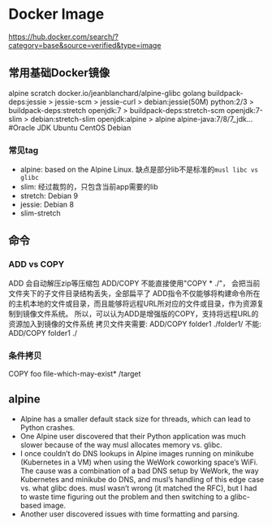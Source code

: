 # Docker Image
https://hub.docker.com/search/?category=base&source=verified&type=image
## 常用基础Docker镜像
alpine
scratch
docker.io/jeanblanchard/alpine-glibc
golang
buildpack-deps:jessie > jessie-scm > jessie-curl > debian:jessie(50M)
python:2/3 > buildpack-deps:stretch
openjdk:7 > buildpack-deps:stretch-scm
openjdk:7-slim > debian:stretch-slim
openjdk:alpine > alpine
alpine-java:7/8/7_jdk... #Oracle JDK
Ubuntu
CentOS
Debian
### 常见tag
- alpine: based on the Alpine Linux. 缺点是部分lib不是标准的`musl libc vs glibc`
- slim: 经过裁剪的，只包含当前app需要的lib
- stretch: Debian 9
- jessie: Debian 8
- slim-stretch
## 命令
### ADD vs COPY
ADD 会自动解压zip等压缩包
ADD/COPY  不能直接使用"COPY * ./"， 会把当前文件夹下的子文件目录结构丢失，全部扁平了
ADD指令不仅能够将构建命令所在的主机本地的文件或目录，而且能够将远程URL所对应的文件或目录，作为资源复制到镜像文件系统。
所以，可以认为ADD是增强版的COPY，支持将远程URL的资源加入到镜像的文件系统
拷贝文件夹需要:
ADD/COPY folder1 ./folder1/
不能:
ADD/COPY folder1 ./
### 条件拷贝
COPY foo file-which-may-exist* /target
## alpine
- Alpine has a smaller default stack size for threads, which can lead to Python crashes.
- One Alpine user discovered that their Python application was much slower because of the way musl allocates memory vs. glibc.
- I once couldn’t do DNS lookups in Alpine images running on minikube (Kubernetes in a VM) when using the WeWork coworking space’s WiFi. The cause was a combination of a bad DNS setup by WeWork, the way Kubernetes and minikube do DNS, and musl’s handling of this edge case vs. what glibc does. musl wasn’t wrong (it matched the RFC), but I had to waste time figuring out the problem and then switching to a glibc-based image.
- Another user discovered issues with time formatting and parsing.
